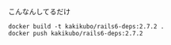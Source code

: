 こんなんしてるだけ
```
docker build -t kakikubo/rails6-deps:2.7.2 .
docker push kakikubo/rails6-deps:2.7.2
```

